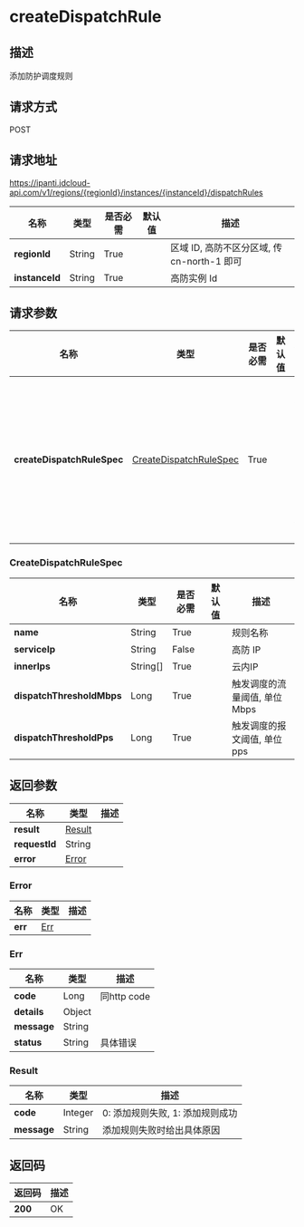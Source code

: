 # createDispatchRule


## 描述
添加防护调度规则

## 请求方式
POST

## 请求地址
https://ipanti.jdcloud-api.com/v1/regions/{regionId}/instances/{instanceId}/dispatchRules

|名称|类型|是否必需|默认值|描述|
|---|---|---|---|---|
|**regionId**|String|True| |区域 ID, 高防不区分区域, 传 cn-north-1 即可|
|**instanceId**|String|True| |高防实例 Id|

## 请求参数
|名称|类型|是否必需|默认值|描述|
|---|---|---|---|---|
|**createDispatchRuleSpec**|[CreateDispatchRuleSpec](#createdispatchrulespec)|True| |添加防护调度规则请求参数|

### <div id="createdispatchrulespec">CreateDispatchRuleSpec</div>
|名称|类型|是否必需|默认值|描述|
|---|---|---|---|---|
|**name**|String|True| |规则名称|
|**serviceIp**|String|False| |高防 IP|
|**innerIps**|String[]|True| |云内IP|
|**dispatchThresholdMbps**|Long|True| |触发调度的流量阈值, 单位 Mbps|
|**dispatchThresholdPps**|Long|True| |触发调度的报文阈值, 单位 pps|

## 返回参数
|名称|类型|描述|
|---|---|---|
|**result**|[Result](#result)| |
|**requestId**|String| |
|**error**|[Error](#error)| |

### <div id="error">Error</div>
|名称|类型|描述|
|---|---|---|
|**err**|[Err](#err)| |
### <div id="err">Err</div>
|名称|类型|描述|
|---|---|---|
|**code**|Long|同http code|
|**details**|Object| |
|**message**|String| |
|**status**|String|具体错误|
### <div id="result">Result</div>
|名称|类型|描述|
|---|---|---|
|**code**|Integer|0: 添加规则失败, 1: 添加规则成功|
|**message**|String|添加规则失败时给出具体原因|

## 返回码
|返回码|描述|
|---|---|
|**200**|OK|
